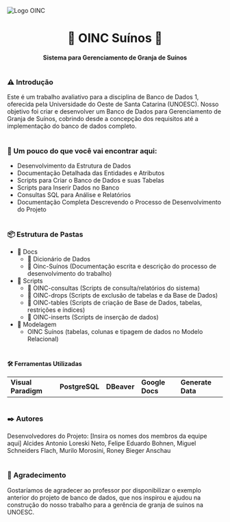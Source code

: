 ![Logo OINC](https://github.com/MiguelSFlach/OINC-SUINOS/assets/165222126/6634f835-4157-4c6f-848e-89cd8590c92f)

                                           


<h1 align = "center"><b>🐖 OINC Suínos</b> 🐖</h1> 

<h4 align = "center"><b>Sistema para Gerenciamento de Granja de Suínos</b></h4>

#

###  **⚠️ Introdução**
  
Este é um trabalho avaliativo para a disciplina de Banco de Dados 1, oferecida pela Universidade do Oeste de Santa Catarina (UNOESC). Nosso objetivo foi criar e desenvolver um Banco de Dados para Gerenciamento de Granja de Suínos, cobrindo desde a concepção dos requisitos até a implementação do banco de dados completo.
#

### **🔎 Um pouco do que você vai encontrar aqui:**
+ Desenvolvimento da Estrutura de Dados
+ Documentação Detalhada das Entidades e Atributos
+ Scripts para Criar o Banco de Dados e suas Tabelas
+ Scripts para Inserir Dados no Banco
+ Consultas SQL para Análise e Relatórios
+ Documentação Completa Descrevendo o Processo de Desenvolvimento do Projeto
#

### **📦 Estrutura de Pastas**
  * 📁 Docs
    * 📄 Dicionário de Dados
    * 📄 Oinc-Suínos (Documentação escrita e descrição do processo de desenvolvimento do trabalho)
  * 📁 Scripts
    * 📄 OINC-consultas (Scripts de consulta/relatórios do sistema)
    * 📄 OINC-drops (Scripts de exclusão de tabelas e da Base de Dados)
    * 📄 OINC-tables (Scripts de criação de Base de Dados, tabelas, restrições e índices)
    * 📄 OINC-inserts (Scripts de inserção de dados)
  * 📁 Modelagem
    * OINC Suínos (tabelas, colunas e tipagem de dados no Modelo Relacional)
#

### 
**🛠️ Ferramentas Utilizadas**
<table>
  <tr>
    <td><b>Visual Paradigm</b></td>
    <td><b>PostgreSQL</b></td>
    <td><b>DBeaver</b></td>
    <td><b>Google Docs</b></td>
    <td><b>Generate Data</b></td>
  </tr>
</table>

#

### **✒️ Autores**

Desenvolvedores do Projeto: [Insira os nomes dos membros da equipe aqui] Alcides Antonio Loreski Neto, Felipe Eduardo Bohnen, Miguel Schneiders Flach, Murilo Morosini, Roney Bieger Anschau
#

### **🙏 Agradecimento**
  
Gostaríamos de agradecer ao professor por disponibilizar o exemplo anterior do projeto de banco de dados, que nos inspirou e ajudou na construção do nosso trabalho para a gerência de granja de suínos na UNOESC.
